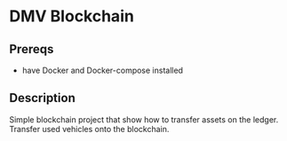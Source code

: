 # DMV Blockchain

## Prereqs
 - have Docker and Docker-compose installed

## Description
Simple blockchain project that show how to transfer assets on the ledger. Transfer used vehicles onto the blockchain.
